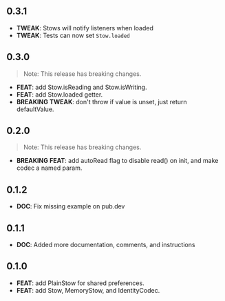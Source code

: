 ## 0.3.1

- **TWEAK**: Stows will notify listeners when loaded
- **TWEAK**: Tests can now set `Stow.loaded`

## 0.3.0

> Note: This release has breaking changes.

 - **FEAT**: add Stow.isReading and Stow.isWriting.
 - **FEAT**: add Stow.loaded getter.
 - **BREAKING** **TWEAK**: don't throw if value is unset, just return defaultValue.

## 0.2.0

> Note: This release has breaking changes.

 - **BREAKING** **FEAT**: add autoRead flag to disable read() on init, and make codec a named param.

## 0.1.2

 - **DOC**: Fix missing example on pub.dev

## 0.1.1

 - **DOC**: Added more documentation, comments, and instructions

## 0.1.0

 - **FEAT**: add PlainStow for shared preferences.
 - **FEAT**: add Stow, MemoryStow, and IdentityCodec.

